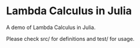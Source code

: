 # Lambda Calculus in Julia

A demo of Lambda Calculus in Julia.

Please check src/ for definitions and test/ for usage.
